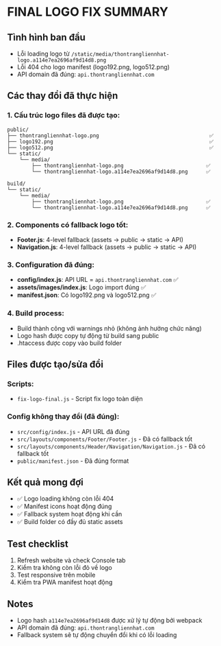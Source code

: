 # FINAL LOGO FIX SUMMARY

## Tình hình ban đầu
- Lỗi loading logo từ `/static/media/thontrangliennhat-logo.a114e7ea2696af9d14d8.png`
- Lỗi 404 cho logo manifest (logo192.png, logo512.png)
- API domain đã đúng: `api.thontrangliennhat.com`

## Các thay đổi đã thực hiện

### 1. Cấu trúc logo files đã được tạo:
```
public/
├── thontrangliennhat-logo.png                                    ✅
├── logo192.png                                                   ✅ 
├── logo512.png                                                   ✅
└── static/
    └── media/
        ├── thontrangliennhat-logo.png                           ✅
        └── thontrangliennhat-logo.a114e7ea2696af9d14d8.png      ✅

build/
└── static/
    └── media/
        ├── thontrangliennhat-logo.png                           ✅
        └── thontrangliennhat-logo.a114e7ea2696af9d14d8.png      ✅
```

### 2. Components có fallback logo tốt:
- **Footer.js**: 4-level fallback (assets → public → static → API)
- **Navigation.js**: 4-level fallback (assets → public → static → API)

### 3. Configuration đã đúng:
- **config/index.js**: API URL = `api.thontrangliennhat.com` ✅
- **assets/images/index.js**: Logo import đúng ✅
- **manifest.json**: Có logo192.png và logo512.png ✅

### 4. Build process:
- Build thành công với warnings nhỏ (không ảnh hưởng chức năng)
- Logo hash được copy tự động từ build sang public
- .htaccess được copy vào build folder

## Files được tạo/sửa đổi

### Scripts:
- `fix-logo-final.js` - Script fix logo toàn diện

### Config không thay đổi (đã đúng):
- `src/config/index.js` - API URL đã đúng
- `src/layouts/components/Footer/Footer.js` - Đã có fallback tốt
- `src/layouts/components/Header/Navigation/Navigation.js` - Đã có fallback tốt
- `public/manifest.json` - Đã đúng format

## Kết quả mong đợi
- ✅ Logo loading không còn lỗi 404
- ✅ Manifest icons hoạt động đúng
- ✅ Fallback system hoạt động khi cần
- ✅ Build folder có đầy đủ static assets

## Test checklist
1. Refresh website và check Console tab
2. Kiểm tra không còn lỗi đỏ về logo
3. Test responsive trên mobile
4. Kiểm tra PWA manifest hoạt động

## Notes
- Logo hash `a114e7ea2696af9d14d8` được xử lý tự động bởi webpack
- API domain đã đúng: `api.thontrangliennhat.com`
- Fallback system sẽ tự động chuyển đổi khi có lỗi loading 